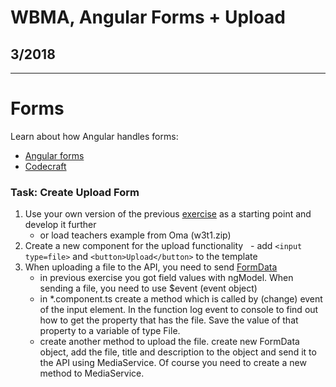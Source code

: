 # WBMA, Angular Forms + Upload

## 3/2018

---

# Forms

Learn about how Angular handles forms: 

- [Angular forms](https://angular.io/guide/forms)
- [Codecraft](https://codecraft.tv/courses/angular/forms/overview/)

### Task: Create Upload Form 

1. Use your own version of the previous [exercise](w3-login.md) as a starting point and develop it further
    - or load teachers example from Oma (w3t1.zip)
1. Create a new component for the upload functionality
    - add `<input type=file>` and `<button>Upload</button>` to the template
1. When uploading a file to the API, you need to send [FormData](https://developer.mozilla.org/en-US/docs/Web/API/FormData/Using_FormData_Objects) 
    - in previous exercise you got field values with ngModel. When sending a file, you need to use $event (event object)
    - in *.component.ts create a method which is called by (change) event of the input element. In the function log event to console to find out how to get the property that has the file. Save the value of that property to a variable of type File. 
    - create another method to upload the file. create new FormData object, add the file, title and description to the object and send it to the API using MediaService. Of course you need to create a new method to MediaService.
